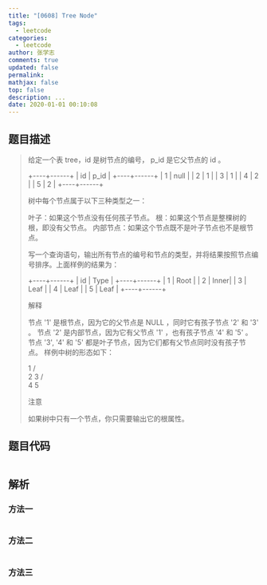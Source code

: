 ```yaml
---
title: "[0608] Tree Node"
tags:
  - leetcode
categories:
  - leetcode
author: 张学志
comments: true
updated: false
permalink:
mathjax: false
top: false
description: ...
date: 2020-01-01 00:10:08
---
```


## 题目描述

> 给定一个表 tree，id 是树节点的编号， p_id 是它父节点的 id 。 
> 
> +----+------+
> | id | p_id |
> +----+------+
> | 1  | null |
> | 2  | 1    |
> | 3  | 1    |
> | 4  | 2    |
> | 5  | 2    |
> +----+------+ 
> 
> 树中每个节点属于以下三种类型之一： 
> 
> 
> 叶子：如果这个节点没有任何孩子节点。 
> 根：如果这个节点是整棵树的根，即没有父节点。 
> 内部节点：如果这个节点既不是叶子节点也不是根节点。 
> 
> 
> 
> 
> 写一个查询语句，输出所有节点的编号和节点的类型，并将结果按照节点编号排序。上面样例的结果为： 
> 
> 
> 
> +----+------+
> | id | Type |
> +----+------+
> | 1  | Root |
> | 2  | Inner|
> | 3  | Leaf |
> | 4  | Leaf |
> | 5  | Leaf |
> +----+------+
> 
> 
> 
> 
> 解释 
> 
> 
> 节点 '1' 是根节点，因为它的父节点是 NULL ，同时它有孩子节点 '2' 和 '3' 。 
> 节点 '2' 是内部节点，因为它有父节点 '1' ，也有孩子节点 '4' 和 '5' 。 
> 节点 '3', '4' 和 '5' 都是叶子节点，因为它们都有父节点同时没有孩子节点。 
> 样例中树的形态如下：
> 
> 
> 1
> /   \
> 2       3
> /   \
> 4       5
> 
> 
> 
> 
> 
> 
> 注意 
> 
> 如果树中只有一个节点，你只需要输出它的根属性。 
> 

## 题目代码

```cpp

```

## 解析

### 方法一

```cpp

```

### 方法二

```cpp

```

### 方法三

```cpp

```

